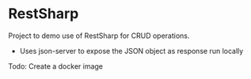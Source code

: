 # RestSharp

Project to demo use of RestSharp for CRUD operations. 
- Uses json-server to expose the JSON object as response run locally

Todo: Create a docker image
